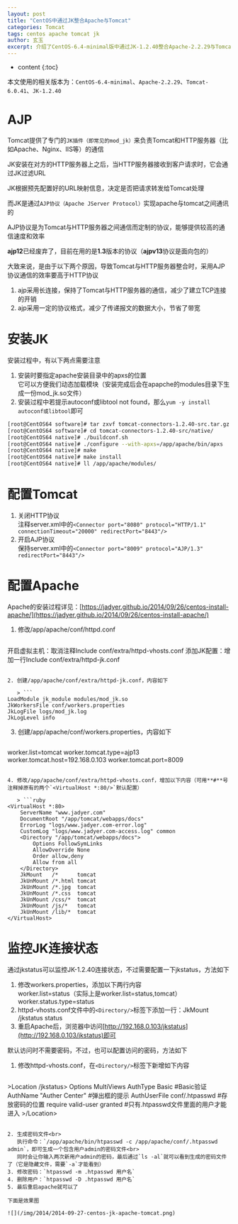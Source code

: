 ```yaml
---
layout: post
title: "CentOS中通过JK整合Apache与Tomcat"
categories: Tomcat
tags: centos apache tomcat jk
author: 玄玉
excerpt: 介绍了CentOS-6.4-minimal版中通过JK-1.2.40整合Apache-2.2.29与Tomcat-6.0.41，以及通过jkstatus监控JK-1.2.40连接状态。
---
```


* content
{:toc}


本文使用的相关版本为：`CentOS-6.4-minimal`、`Apache-2.2.29`、`Tomcat-6.0.41`、`JK-1.2.40`

# AJP

Tomcat提供了专门的`JK插件（即常见的mod_jk）`来负责Tomcat和HTTP服务器（比如Apache、Nginx、IIS等）的通信

JK安装在对方的HTTP服务器上之后，当HTTP服务器接收到客户请求时，它会通过JK过滤URL

JK根据预先配置好的URL映射信息，决定是否把请求转发给Tomcat处理

而JK是通过`AJP协议（Apache JServer Protocol）`实现apache与tomcat之间通讯的

AJP协议是为Tomcat与HTTP服务器之间通信而定制的协议，能够提供较高的通信速度和效率

**ajp12**已经废弃了，目前在用的是**1.3**版本的协议（**ajpv13**协议是面向包的）

大致来说，是由于以下两个原因，导致Tomcat与HTTP服务器整合时，采用AJP协议通信的效率要高于HTTP协议

1. ajp采用长连接，保持了Tomcat与HTTP服务器的通信，减少了建立TCP连接的开销
2. ajp采用一定的协议格式，减少了传递报文的数据大小，节省了带宽

# 安装JK

安装过程中，有以下两点需要注意

1. 安装时要指定apache安装目录中的apxs的位置<br>
   它可以方便我们动态加载模块（安装完成后会在apapche的modules目录下生成一份mod_jk.so文件）
2. 安装过程中若提示autoconf或libtool not found，那么`yum -y install autoconf或libtool`即可

```sh
[root@CentOS64 software]# tar zxvf tomcat-connectors-1.2.40-src.tar.gz 
[root@CentOS64 software]# cd tomcat-connectors-1.2.40-src/native/ 
[root@CentOS64 native]# ./buildconf.sh 
[root@CentOS64 native]# ./configure --with-apxs=/app/apache/bin/apxs 
[root@CentOS64 native]# make 
[root@CentOS64 native]# make install 
[root@CentOS64 native]# ll /app/apache/modules/
```

# 配置Tomcat

1. 关闭HTTP协议<br>
   注释server.xml中的`<Connector port="8080" protocol="HTTP/1.1" connectionTimeout="20000" redirectPort="8443"/>`
2. 开启AJP协议<br>
   保持server.xml中的`<Connector port="8009" protocol="AJP/1.3" redirectPort="8443"/>`

# 配置Apache

Apache的安装过程详见：[https://jadyer.github.io/2014/09/26/centos-install-apache/](https://jadyer.github.io/2014/09/26/centos-install-apache/)

1. 修改/app/apache/conf/httpd.conf

   > ```
开启虚拟主机：取消注释Include conf/extra/httpd-vhosts.conf
添加JK配置：增加一行Include conf/extra/httpd-jk.conf
```

2. 创建/app/apache/conf/extra/httpd-jk.conf，内容如下

   > ```
LoadModule jk_module modules/mod_jk.so
JkWorkersFile conf/workers.properties
JkLogFile logs/mod_jk.log
JkLogLevel info
```

3. 创建/app/apache/conf/workers.properties，内容如下

   > ```ruby
worker.list=tomcat
worker.tomcat.type=ajp13
worker.tomcat.host=192.168.0.103
worker.tomcat.port=8009
```

4. 修改/app/apache/conf/extra/httpd-vhosts.conf，增加以下内容（可用**#**号注释掉原有的两个`<VirtualHost *:80/>`默认配置）

   > ```ruby
<VirtualHost *:80>
    ServerName "www.jadyer.com"
    DocumentRoot "/app/tomcat/webapps/docs"
    ErrorLog "logs/www.jadyer.com-error.log"
    CustomLog "logs/www.jadyer.com-access.log" common
    <Directory "/app/tomcat/webapps/docs">
        Options FollowSymLinks
        AllowOverride None
        Order allow,deny
        Allow from all
    </Directory>
    JkMount   /*      tomcat
    JkUnMount /*.html tomcat
    JkUnMount /*.jpg  tomcat
    JkUnMount /*.css  tomcat
    JkUnMount /css/*  tomcat
    JkUnMount /js/*   tomcat
    JkUnMount /lib/*  tomcat
</VirtualHost>
```

# 监控JK连接状态

通过jkstatus可以监控JK-1.2.40连接状态，不过需要配置一下jkstatus，方法如下

1. 修改workers.properties，添加以下两行内容<br>
   worker.list=status（实际上是worker.list=status,tomcat）<br>
   worker.status.type=status
2. httpd-vhosts.conf文件中的`<Directory/>`标签下添加一行：JkMount /jkstatus status
3. 重启Apache后，浏览器中访问[http://192.168.0.103/jkstatus](http://192.168.0.103/jkstatus)即可

默认访问时不需要密码，不过，也可以配置访问的密码，方法如下

1. 修改httpd-vhosts.conf，在`<Directory/>`标签下新增如下内容

   > ```sh
&gt;Location /jkstatus>
    Options MultiViews
    AuthType Basic               #Basic验证
    AuthName "Auther Center"     #弹出框的提示
    AuthUserFile conf/.htpasswd  #存放密码的位置
    require valid-user granted   #只有.htpasswd文件里面的用户才能进入
&gt;/Location>
```

2. 生成密码文件<br>
   执行命令：`/app/apache/bin/htpasswd -c /app/apache/conf/.htpasswd admin`，即可生成一个包含用户admin的密码文件<br>
   同时会让你输入两次新用户admin的密码，最后通过`ls -al`就可以看到生成的密码文件了（它是隐藏文件，需要`-a`才能看到）
3. 修改密码：`htpasswd -m .htpasswd 用户名`
4. 删除用户：`htpasswd -D .htpasswd 用户名`
5. 最后重启apache就可以了

下面是效果图

![](/img/2014/2014-09-27-centos-jk-apache-tomcat.png)